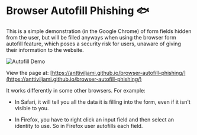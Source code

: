 # Browser Autofill Phishing 🐟

This is a simple demonstration (in the Google Chrome) of form fields hidden from the user, but will be
filled anyways when using the browser form autofill feature, which poses a
security risk for users, unaware of giving their information to the website.

![Autofill Demo](autofill-demo.gif)

View the page at:
[https://anttiviljami.github.io/browser-autofill-phishing/](https://anttiviljami.github.io/browser-autofill-phishing/)

It works differently in some other browsers. For example:

* In Safari, it will tell you all the data it is filling into the form, even if it isn't visible to you.

* In Firefox, you have to right click an input field and then select an identity to use. So in Firefox user autofills each field.
